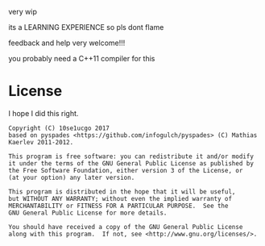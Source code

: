 very wip

its a LEARNING EXPERIENCE so pls dont flame

feedback and help very welcome!!!

you probably need a C++11 compiler for this


# License
I hope I did this right.
```
Copyright (C) 10se1ucgo 2017
based on pyspades <https://github.com/infogulch/pyspades> (C) Mathias Kaerlev 2011-2012.

This program is free software: you can redistribute it and/or modify
it under the terms of the GNU General Public License as published by
the Free Software Foundation, either version 3 of the License, or
(at your option) any later version.

This program is distributed in the hope that it will be useful,
but WITHOUT ANY WARRANTY; without even the implied warranty of
MERCHANTABILITY or FITNESS FOR A PARTICULAR PURPOSE.  See the
GNU General Public License for more details.

You should have received a copy of the GNU General Public License
along with this program.  If not, see <http://www.gnu.org/licenses/>.
```
